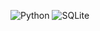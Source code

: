 ![Python](https://img.shields.io/badge/Python-3.8%2B-blue)
![SQLite](https://img.shields.io/badge/SQLite-3-lightgrey)
